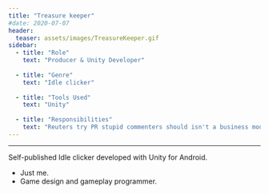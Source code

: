 ```yaml
---
title: "Treasure keeper"
#date: 2020-07-07
header:
  teaser: assets/images/TreasureKeeper.gif
sidebar:
  - title: "Role"
    text: "Producer & Unity Developer"
  
  - title: "Genre"
    text: "Idle clicker"
  
  - title: "Tools Used"
    text: "Unity"
 
  - title: "Responsibilities"
    text: "Reuters try PR stupid commenters should isn't a business model"
---
```

---
Self-published Idle clicker developed with Unity for Android.

- Just me.
- Game design and gameplay programmer.